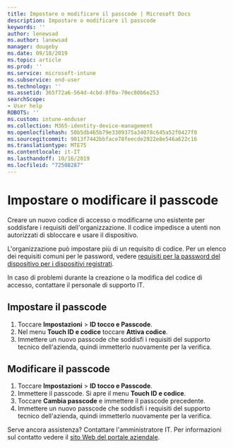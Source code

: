 ```yaml
---
title: Impostare o modificare il passcode | Microsoft Docs
description: Impostare o modificare il passcode
keywords: ''
author: lenewsad
ms.author: lanewsad
manager: dougeby
ms.date: 09/18/2019
ms.topic: article
ms.prod: ''
ms.service: microsoft-intune
ms.subservice: end-user
ms.technology: ''
ms.assetid: 365f72a6-564d-4cbd-8f0a-70ec80b6e253
searchScope:
- User help
ROBOTS: ''
ms.custom: intune-enduser
ms.collection: M365-identity-device-management
ms.openlocfilehash: 50b5db465b79e3309375a34078c645a52f0427f0
ms.sourcegitcommit: 9013f7442bbface78feecde2922e8e546a622c16
ms.translationtype: MTE75
ms.contentlocale: it-IT
ms.lasthandoff: 10/16/2019
ms.locfileid: "72508287"
---
```

# <a name="set-or-change-your-passcode"></a>Impostare o modificare il passcode

Creare un nuovo codice di accesso o modificarne uno esistente per soddisfare i requisiti dell'organizzazione. Il codice impedisce a utenti non autorizzati di sbloccare e usare il dispositivo. 

L'organizzazione può impostare più di un requisito di codice. Per un elenco dei requisiti comuni per le password, vedere [requisiti per la password del dispositivo per i dispositivi registrati](password-does-not-meet-it-administrator-requirements.md).  

In caso di problemi durante la creazione o la modifica del codice di accesso, contattare il personale di supporto IT.  


## <a name="set-your-passcode"></a>Impostare il passcode

1. Toccare **Impostazioni** > **ID tocco e Passcode**.
2. Nel menu **Touch ID e codice** toccare **Attiva codice**.
3. Immettere un nuovo passcode che soddisfi i requisiti del supporto tecnico dell'azienda, quindi immetterlo nuovamente per la verifica.

## <a name="change-your-passcode"></a>Modificare il passcode

1. Toccare **Impostazioni** > **ID tocco e Passcode**.
2. Immettere il passcode. Si apre il menu **Touch ID e codice**.
2. Toccare **Cambia passcode** e immettere il passcode precedente.
3. Immettere un nuovo passcode che soddisfi i requisiti del supporto tecnico dell'azienda, quindi immetterlo nuovamente per la verifica.

Serve ancora assistenza? Contattare l'amministratore IT. Per informazioni sul contatto vedere il [sito Web del portale aziendale](https://go.microsoft.com/fwlink/?linkid=2010980).
